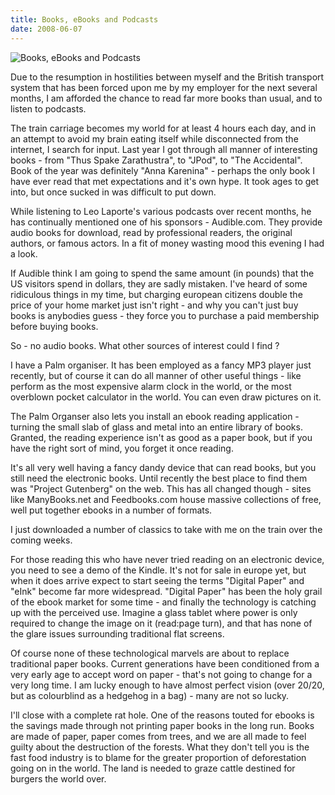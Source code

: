 ```yaml
---
title: Books, eBooks and Podcasts
date: 2008-06-07
---
```


![Books, eBooks and Podcasts](https://source.unsplash.com/03UCoidYvXw/1600x900)

Due to the resumption in hostilities between myself and the British transport system that has been forced upon me by my employer for the next several months, I am afforded the chance to read far more books than usual, and to listen to podcasts.

The train carriage becomes my world for at least 4 hours each day, and in an attempt to avoid my brain eating itself while disconnected from the internet, I search for input. Last year I got through all manner of interesting books - from "Thus Spake Zarathustra", to "JPod", to "The Accidental". Book of the year was definitely "Anna Karenina" - perhaps the only book I have ever read that met expectations and it's own hype. It took ages to get into, but once sucked in was difficult to put down.

While listening to Leo Laporte's various podcasts over recent months, he has continually mentioned one of his sponsors - Audible.com. They provide audio books for download, read by professional readers, the original authors, or famous actors. In a fit of money wasting mood this evening I had a look.

If Audible think I am going to spend the same amount (in pounds) that the US visitors spend in dollars, they are sadly mistaken. I've heard of some ridiculous things in my time, but charging european citizens double the price of your home market just isn't right - and why you can't just buy books is anybodies guess - they force you to purchase a paid membership before buying books.

So - no audio books. What other sources of interest could I find ?

I have a Palm organiser. It has been employed as a fancy MP3 player just recently, but of course it can do all manner of other useful things - like perform as the most expensive alarm clock in the world, or the most overblown pocket calculator in the world. You can even draw pictures on it.

The Palm Organser also lets you install an ebook reading application - turning the small slab of glass and metal into an entire library of books. Granted, the reading experience isn't as good as a paper book, but if you have the right sort of mind, you forget it once reading.

It's all very well having a fancy dandy device that can read books, but you still need the electronic books. Until recently the best place to find them was "Project Gutenberg" on the web. This has all changed though - sites like ManyBooks.net and Feedbooks.com house massive collections of free, well put together ebooks in a number of formats.

I just downloaded a number of classics to take with me on the train over the coming weeks.

For those reading this who have never tried reading on an electronic device, you need to see a demo of the Kindle. It's not for sale in europe yet, but when it does arrive expect to start seeing the terms "Digital Paper" and "eInk" become far more widespread. "Digital Paper" has been the holy grail of the ebook market for some time - and finally the technology is catching up with the perceived use. Imagine a glass tablet where power is only required to change the image on it (read:page turn), and that has none of the glare issues surrounding traditional flat screens.

Of course none of these technological marvels are about to replace traditional paper books. Current generations have been conditioned from a very early age to accept word on paper - that's not going to change for a very long time. I am lucky enough to have almost perfect vision (over 20/20, but as colourblind as a hedgehog in a bag) - many are not so lucky.

I'll close with a complete rat hole. One of the reasons touted for ebooks is the savings made through not printing paper books in the long run. Books are made of paper, paper comes from trees, and we are all made to feel guilty about the destruction of the forests. What they don't tell you is the fast food industry is to blame for the greater proportion of deforestation going on in the world. The land is needed to graze cattle destined for burgers the world over.